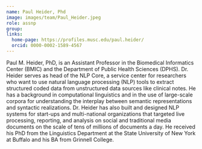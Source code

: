 ```yaml
---
name: Paul Heider, Phd
image: images/team/Paul_Heider.jpeg
role: assnp
group: 
links:
  home-page: https://profiles.musc.edu/paul.heider/
  orcid: 0000-0002-1589-4567 
---
```


Paul M. Heider, PhD, is an Assistant Professor in the Biomedical Informatics Center (BMIC) and the Department of Public Health Sciences (DPHS). Dr. Heider serves as head of the NLP Core, a service center for researchers who want to use natural language processing (NLP) tools to extract structured coded data from unstructured data sources like clinical notes. He has a background in computational linguistics and in the use of large-scale corpora for understanding the interplay between semantic representations and syntactic realizations. Dr. Heider has also built and designed NLP systems for start-ups and multi-national organizations that targeted live processing, reporting, and analysis on social and traditional media documents on the scale of tens of millions of documents a day. He received his PhD from the Linguistics Department at the State University of New York at Buffalo and his BA from Grinnell College.

